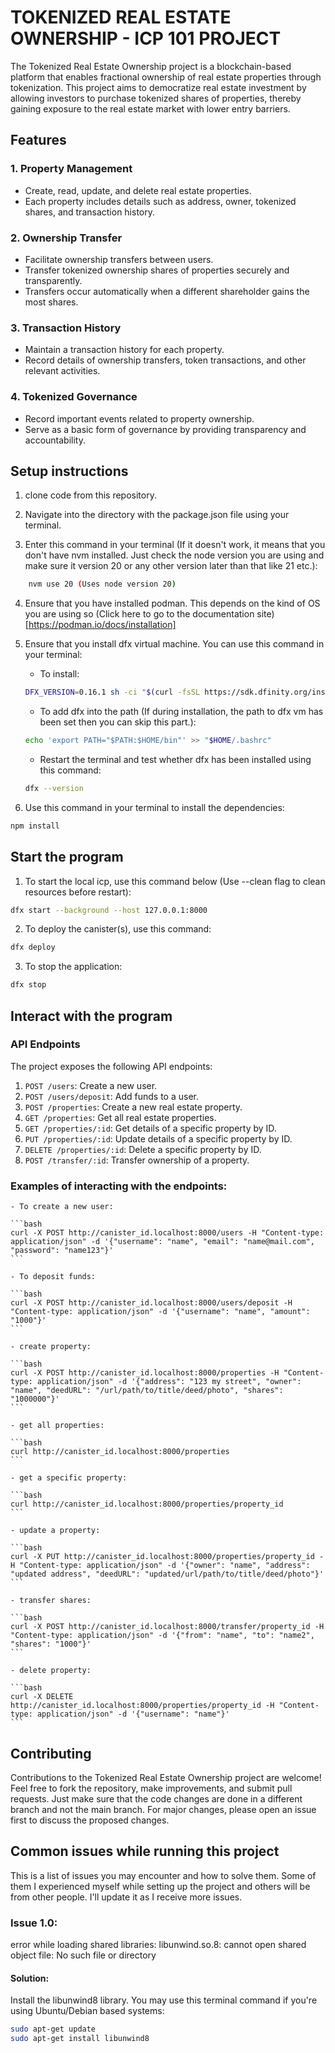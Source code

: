 # TOKENIZED REAL ESTATE OWNERSHIP - ICP 101 PROJECT

The Tokenized Real Estate Ownership project is a blockchain-based platform that enables fractional ownership of real estate properties through tokenization. This project aims to democratize real estate investment by allowing investors to purchase tokenized shares of properties, thereby gaining exposure to the real estate market with lower entry barriers.

## Features

### 1. Property Management
   - Create, read, update, and delete real estate properties.
   - Each property includes details such as address, owner, tokenized shares, and transaction history.

### 2. Ownership Transfer
   - Facilitate ownership transfers between users.
   - Transfer tokenized ownership shares of properties securely and transparently.
   - Transfers occur automatically when a different shareholder gains the most shares.

### 3. Transaction History
   - Maintain a transaction history for each property.
   - Record details of ownership transfers, token transactions, and other relevant activities.

### 4. Tokenized Governance
   - Record important events related to property ownership.
   - Serve as a basic form of governance by providing transparency and accountability.

## Setup instructions

1. clone code from this repository.

2. Navigate into the directory with the package.json file using your terminal.

3. Enter this command in your terminal (If it doesn't work, it means that you don't have nvm installed. Just check the node version you are using and make sure it version 20 or any other version later than that like 21 etc.):

```bash
    nvm use 20 (Uses node version 20)
```

4. Ensure that you have installed podman. This depends on the kind of OS you are using so (Click here to go to the documentation site)[https://podman.io/docs/installation]

5. Ensure that you install dfx virtual machine. You can use this command in your terminal:

    - To install:
    
    ```bash
    DFX_VERSION=0.16.1 sh -ci "$(curl -fsSL https://sdk.dfinity.org/install.sh)"
    ```

    - To add dfx into the path (If during installation, the path to dfx vm has been set then you can skip this part.):
    
    ```bash
    echo 'export PATH="$PATH:$HOME/bin"' >> "$HOME/.bashrc"
    ```

    - Restart the terminal and test whether dfx has been installed using this command:
    
    ```bash
    dfx --version
    ```

6. Use this command in your terminal to install the dependencies:

```bash
npm install
```

## Start the program

1. To start the local icp, use this command below (Use --clean flag to clean resources before restart):

```bash
dfx start --background --host 127.0.0.1:8000
```

2. To deploy the canister(s), use this command:

```bash
dfx deploy
```

3. To stop the application:

```bash
dfx stop
```

## Interact with the program

### API Endpoints

The project exposes the following API endpoints:

1. `POST /users`: Create a new user.
2. `POST /users/deposit`: Add funds to a user.
3. `POST /properties`: Create a new real estate property.
4. `GET /properties`: Get all real estate properties.
5. `GET /properties/:id`: Get details of a specific property by ID.
6. `PUT /properties/:id`: Update details of a specific property by ID.
7. `DELETE /properties/:id`: Delete a specific property by ID.
8. `POST /transfer/:id`: Transfer ownership of a property.

### Examples of interacting with the endpoints:
    - To create a new user:

    ```bash
    curl -X POST http://canister_id.localhost:8000/users -H "Content-type: application/json" -d '{"username": "name", "email": "name@mail.com", "password": "name123"}'
    ```

    - To deposit funds:

    ```bash
    curl -X POST http://canister_id.localhost:8000/users/deposit -H "Content-type: application/json" -d '{"username": "name", "amount": "1000"}'
    ```

    - create property:

    ```bash
    curl -X POST http://canister_id.localhost:8000/properties -H "Content-type: application/json" -d '{"address": "123 my street", "owner": "name", "deedURL": "/url/path/to/title/deed/photo", "shares": "1000000"}'
    ```

    - get all properties:

    ```bash
    curl http://canister_id.localhost:8000/properties
    ```

    - get a specific property:

    ```bash
    curl http://canister_id.localhost:8000/properties/property_id
    ```

    - update a property:

    ```bash
    curl -X PUT http://canister_id.localhost:8000/properties/property_id -H "Content-type: application/json" -d '{"owner": "name", "address": "updated address", "deedURL": "updated/url/path/to/title/deed/photo"}'
    ```

    - transfer shares:

    ```bash
    curl -X POST http://canister_id.localhost:8000/transfer/property_id -H "Content-type: application/json" -d '{"from": "name", "to": "name2", "shares": "1000"}'
    ```

    - delete property:

    ```bash
    curl -X DELETE http://canister_id.localhost:8000/properties/property_id -H "Content-type: application/json" -d '{"username": "name"}'
    ```

## Contributing

Contributions to the Tokenized Real Estate Ownership project are welcome! Feel free to fork the repository, make improvements, and submit pull requests. Just make sure that the code changes are done in a different branch and not the main branch. For major changes, please open an issue first to discuss the proposed changes.

## Common issues while running this project

This is a list of issues you may encounter and how to solve them. Some of them I experienced myself while setting up the project and others will be from other people. I'll update it as I receive more issues.

### Issue 1.0:

error while loading shared libraries: libunwind.so.8: cannot open shared object file: No such file or directory

#### Solution:

Install the libunwind8 library. You may use this terminal command if you're using Ubuntu/Debian based systems:

```bash
sudo apt-get update
sudo apt-get install libunwind8
```
